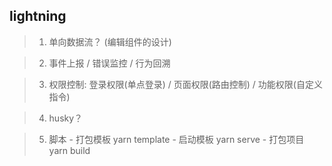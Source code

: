 ## lightning

> 1. 单向数据流？ (编辑组件的设计)

> 2. 事件上报 / 错误监控 / 行为回溯

> 3. 权限控制: 登录权限(单点登录) / 页面权限(路由控制) / 功能权限(自定义指令)

> 4. husky？

> 5. 脚本
    - 打包模板 yarn template
    - 启动模板 yarn serve
    - 打包项目 yarn build